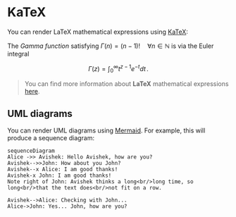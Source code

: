 
# KaTeX

You can render LaTeX mathematical expressions using [KaTeX](https://khan.github.io/KaTeX/):

The *Gamma function* satisfying $\Gamma(n) = (n-1)!\quad\forall n\in\mathbb N$ is via the Euler integral

$$
\Gamma(z) = \int_0^\infty t^{z-1}e^{-t}dt\,.
$$

> You can find more information about **LaTeX** mathematical expressions [here](http://meta.math.stackexchange.com/questions/5020/mathjax-basic-tutorial-and-quick-reference).
## UML diagrams

You can render UML diagrams using [Mermaid](https://mermaidjs.github.io/). For example, this will produce a sequence diagram:

```mermaid
sequenceDiagram
Alice ->> Avishek: Hello Avishek, how are you?
Avishek-->>John: How about you John?
Avishek--x Alice: I am good thanks!
Avishek-x John: I am good thanks!
Note right of John: Avishek thinks a long<br/>long time, so long<br/>that the text does<br/>not fit on a row.

Avishek-->Alice: Checking with John...
Alice->John: Yes... John, how are you?
```

